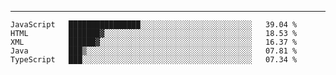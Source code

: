 ---

<!--START_SECTION:waka-->
```text
JavaScript   ████████████████░░░░░░░░░░░░░░░░░░░░░░░░░   39.04 % 
HTML         ███████▓░░░░░░░░░░░░░░░░░░░░░░░░░░░░░░░░░   18.53 % 
XML          ██████▓░░░░░░░░░░░░░░░░░░░░░░░░░░░░░░░░░░   16.37 % 
Java         ███▒░░░░░░░░░░░░░░░░░░░░░░░░░░░░░░░░░░░░░   07.81 % 
TypeScript   ███░░░░░░░░░░░░░░░░░░░░░░░░░░░░░░░░░░░░░░   07.34 % 
```
<!--END_SECTION:waka-->


[linkedin]: https://www.linkedin.com/in/mohamed-elh/

